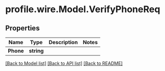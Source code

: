 # profile.wire.Model.VerifyPhoneReq

## Properties

Name | Type | Description | Notes
------------ | ------------- | ------------- | -------------
**Phone** | **string** |  | 

[[Back to Model list]](../README.md#documentation-for-models) [[Back to API list]](../README.md#documentation-for-api-endpoints) [[Back to README]](../README.md)

